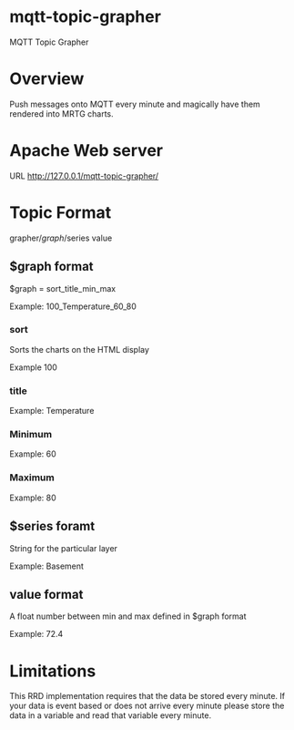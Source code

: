 # mqtt-topic-grapher

MQTT Topic Grapher

# Overview

Push messages onto MQTT every minute and magically have them rendered into MRTG charts.

# Apache Web server

URL http://127.0.0.1/mqtt-topic-grapher/

# Topic Format

grapher/$graph/$series value

## $graph format

$graph = sort\_title\_min\_max

Example: 100\_Temperature\_60\_80

### sort

Sorts the charts on the HTML display

Example 100

### title

Example: Temperature

### Minimum

Example: 60

### Maximum

Example: 80

## $series foramt

String for the particular layer

Example: Basement

## value format

A float number between min and max defined in $graph format

Example: 72.4

# Limitations

This RRD implementation requires that the data be stored every minute.  If your data is event based or does not arrive every minute please store the data in a variable and read that variable every minute.
